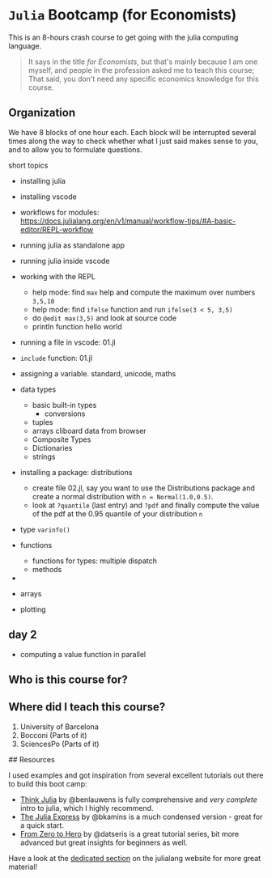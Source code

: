 # `Julia` Bootcamp (for Economists)

This is an 8-hours crash course to get going with the julia computing language. 

> It says in the title *for Economists*, but that's mainly because I am one myself, and people in the profession asked me to teach this course; That said, you don't need any specific economics knowledge for this course.

## Organization

We have 8 blocks of one hour each. Each block will be interrupted several times along the way to check whether what I just said makes sense to you, and to allow you to formulate questions. 

short topics

* installing julia
* installing vscode
* workflows for modules: https://docs.julialang.org/en/v1/manual/workflow-tips/#A-basic-editor/REPL-workflow
* running julia as standalone app
* running julia inside vscode
* working with the REPL
    * help mode: find `max` help and compute the maximum over numbers `3,5,10`
    * help mode: find `ifelse` function and run `ifelse(3 < 5, 3,5)`
    * do `@edit max(3,5)` and look at source code
    * println function hello world
* running a file in vscode: 01.jl
* `include` function: 01.jl
* assigning a variable. standard, unicode, maths

* data types
    * basic built-in types
        * conversions
    * tuples
    * arrays
        cliboard data from browser
    * Composite Types
    * Dictionaries
    * strings
* installing a package: distributions
    * create file 02.jl, say you want to use the Distributions package and create a normal distribution with `n = Normal(1.0,0.5)`. 
    * look at `?quantile` (last entry) and `?pdf` and finally compute the value of the pdf at the 0.95 quantile of your distribution `n`
* type `varinfo()`
* functions
    * functions for types: multiple dispatch
    * methods
* 
* arrays
* plotting


## day 2
* computing a value function in parallel


## Who is this course for?

## Where did I teach this course?

1. University of Barcelona
2. Bocconi (Parts of it)
3. SciencesPo (Parts of it)


## Resources

I used examples and got inspiration from several excellent tutorials out there to build this boot camp:

* [Think Julia](https://benlauwens.github.io/ThinkJulia.jl/latest/book.html) by @benlauwens is fully comprehensive and *very complete* intro to julia, which I highly recommend.
* [The Julia Express](http://bogumilkaminski.pl/files/julia_express.pdf) by @bkamins is a much condensed version - great for a quick start.
* [From Zero to Hero](https://github.com/Datseris/Zero2Hero-JuliaWorkshop) by @datseris is a great tutorial series, bit more advanced but great insights for beginners as well.

Have a look at the [dedicated section](https://julialang.org/learning/) on the julialang website for more great material!
